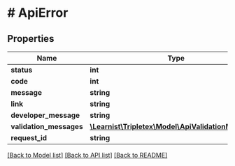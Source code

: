 # # ApiError

## Properties

Name | Type | Description | Notes
------------ | ------------- | ------------- | -------------
**status** | **int** |  | [optional]
**code** | **int** |  | [optional]
**message** | **string** |  | [optional]
**link** | **string** |  | [optional]
**developer_message** | **string** |  | [optional]
**validation_messages** | [**\Learnist\Tripletex\Model\ApiValidationMessage[]**](ApiValidationMessage.md) |  | [optional]
**request_id** | **string** |  | [optional]

[[Back to Model list]](../../README.md#models) [[Back to API list]](../../README.md#endpoints) [[Back to README]](../../README.md)
